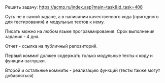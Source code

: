 Решить задачу: https://acmp.ru/index.asp?main=task&id_task=408

Суть не в самой задаче, а в написании качественного кода (пригодного для тестирования) и модульных тестов к нему.

Писать можно на любом языке программирования. Срок выполнения задания - 4 дня.

Отчет - ссылка на публичный репозиторий.

Первый коммит должен содержать только модульные тесты к коду и функции-заглушки.

Второй и остальные коммиты - реализацию функций (тесты также могут добавляться)
